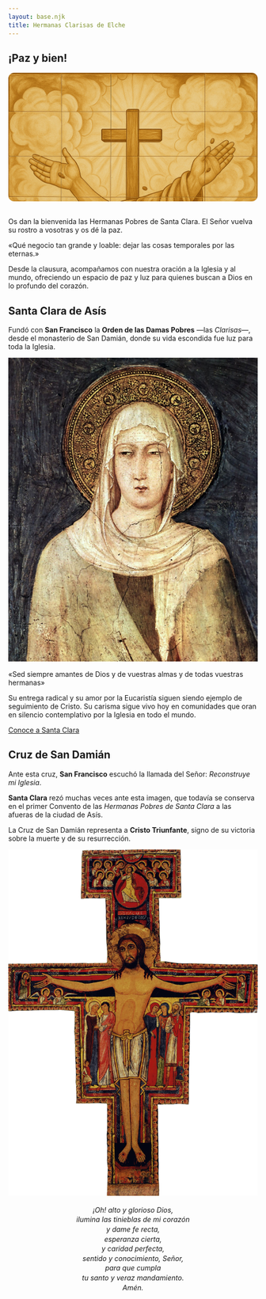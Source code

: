 ```yaml
---
layout: base.njk
title: Hermanas Clarisas de Elche
---
```


<h2 class="centrado">¡Paz y bien!</h2>

<div style="position: relative; width: 100%; max-width: 600px; height: 260px; overflow: hidden; margin: 0 auto 2rem auto; border-radius: 12px;">
  <img src="/imagenes/paz-y-bien-ocre.png" alt="Paz y Bien" style="position: absolute; top: 0; left: 0; width: 100%;" />
</div>

<p>
  Os dan la bienvenida las Hermanas Pobres de Santa Clara. El Señor vuelva su rostro a vosotras y os dé la paz.
</p> 

<p class="frase-impacto">«Qué negocio tan grande y loable: dejar las cosas temporales por las eternas.»</p>

<p>
  Desde la clausura, acompañamos con nuestra oración a la Iglesia y al mundo, ofreciendo un espacio de paz y luz para quienes buscan a Dios en lo profundo del corazón.
</p>

<h2>Santa Clara de Asís</h2>

<p>
  Fundó con <strong>San Francisco</strong> la <strong>Orden de las Damas Pobres</strong> —las <em>Clarisas</em>—, desde el 
  monasterio de San Damián, donde su vida escondida fue luz para toda la Iglesia.
</p>

<img src="/imagenes/simone-martini.jpg" alt="Santa Clara" />

<p class="frase-impacto">«Sed siempre amantes de Dios y de vuestras almas y de todas vuestras hermanas»</p>

<p>
  Su entrega radical y su amor por la Eucaristía siguen siendo ejemplo de seguimiento de Cristo. Su carisma sigue
  vivo hoy en comunidades que oran en silencio contemplativo por la Iglesia en todo el mundo.
</p>

<a href="/sections/santa-clara/" class="boton">Conoce a Santa Clara</a>

<h2>Cruz de San Damián</h2>

<p>
  Ante esta cruz, <strong>San Francisco</strong> escuchó la llamada del Señor: <em>Reconstruye mi Iglesia</em>.
</p>

<p>
  <strong>Santa Clara</strong> rezó muchas veces ante esta imagen, que todavía se conserva en el primer Convento
  de las <em>Hermanas Pobres de Santa Clara</em> a las afueras de la ciudad de Asís.
</p>

<p>
  La Cruz de San Damián representa a <strong>Cristo Triunfante</strong>, signo de su victoria sobre la muerte y de su resurrección.
</p>

<img src="/imagenes/cruz-san-damian.gif" alt="Cruz de San Damián" />

<p style="text-align: center; font-style: italic; line-height: 1.4; margin-top: 1rem;">
  ¡Oh! alto y glorioso Dios,<br />
  ilumina las tinieblas de mi corazón<br />
  y dame fe recta,<br />
  esperanza cierta,<br />
  y caridad perfecta,<br />
  sentido y conocimiento, Señor,<br />
  para que cumpla<br />
  tu santo y veraz mandamiento.<br />
  Amén.
</p>
